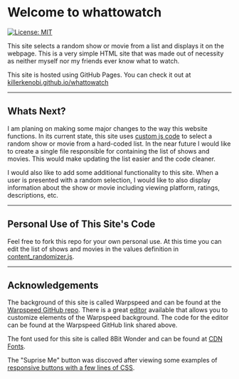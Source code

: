 # Welcome to whattowatch
[![License: MIT](https://img.shields.io/badge/License-MIT-yellow.svg)](https://opensource.org/licenses/MIT)

This site selects a random show or movie from a list and displays it on the webpage. This is a very simple HTML site that was made out of necessity as neither myself nor my friends ever know what to watch.

This site is hosted using GitHub Pages. You can check it out at [killerkenobi.github.io/whattowatch](https://killerkenobi.github.io/whattowatch/)

---
## Whats Next?
I am planing on making some major changes to the way this website functions. In its current state, this site uses [custom js code](killerkenobi/whattowatch/js/content_randomizer.js) to select a random show or movie from a hard-coded list. In the near future I would like to create a single file responsible for containing the list of shows and movies. This would make updating the list easier and the code cleaner.


I would also like to add some additional functionality to this site. When a user is presented with a random selection, I would like to also display information about the show or movie including viewing platform, ratings, descriptions, etc.

---
## Personal Use of This Site's Code
Feel free to fork this repo for your own personal use. At this time you can edit the list of shows and movies in the values definition in [content_randomizer.js](killerkenobi/whattowatch/js/content_randomizer.js).

---
## Acknowledgements
The background of this site is called Warpspeed and can be found at the [Warpspeed GitHub repo](https://github.com/adolfintel/warpspeed/tree/master).
There is a great [editor](https://fdossena.com/?p=warpspeed/i.frag) available that allows you to customize elements of the Warpspeed background. The code for the editor can be found at the Warpspeed GitHub link shared above.

The font used for this site is called 8Bit Wonder and can be found at [CDN Fonts](https://www.cdnfonts.com/8bit-wonder.font).

The "Suprise Me" button was discoved after viewing some examples of [responsive buttons with a few lines of CSS](https://fdossena.com/?p=html5cool/buttons/i.frag).